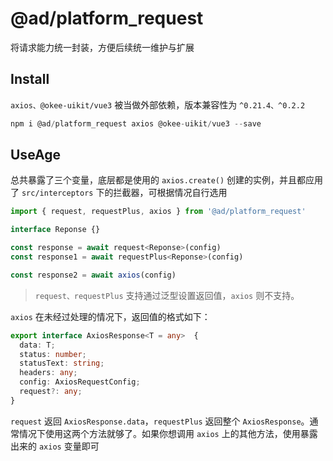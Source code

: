 # @ad/platform_request
将请求能力统一封装，方便后续统一维护与扩展
## Install
`axios、@okee-uikit/vue3` 被当做外部依赖，版本兼容性为 `^0.21.4、^0.2.2`
```javascript
npm i @ad/platform_request axios @okee-uikit/vue3 --save
```
## UseAge
总共暴露了三个变量，底层都是使用的 `axios.create()` 创建的实例，并且都应用了 `src/interceptors` 下的拦截器，可根据情况自行选用

```javascript
import { request, requestPlus, axios } from '@ad/platform_request'

interface Reponse {}

const response = await request<Reponse>(config)
const response1 = await requestPlus<Reponse>(config)

const response2 = await axios(config)
```

> `request、requestPlus` 支持通过泛型设置返回值，`axios` 则不支持。

`axios` 在未经过处理的情况下，返回值的格式如下：

```typescript
export interface AxiosResponse<T = any>  {
  data: T;
  status: number;
  statusText: string;
  headers: any;
  config: AxiosRequestConfig;
  request?: any;
}
```

`request` 返回 `AxiosResponse.data`，`requestPlus` 返回整个 `AxiosResponse`。通常情况下使用这两个方法就够了。如果你想调用 `axios` 上的其他方法，使用暴露出来的 `axios` 变量即可
